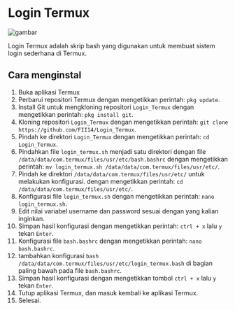 # Login Termux

![gambar](https://github.com/FII14/login-termux/blob/main/gif.gif)

Login Termux adalah skrip bash yang digunakan untuk membuat sistem login sederhana di Termux.

## Cara menginstal 
1. Buka aplikasi Termux
2. Perbarui repositori Termux dengan mengetikkan perintah: `pkg update`.
3. Install Git untuk mengkloning repositori `Login_Termux` dengan mengetikkan perintah: `pkg install git`.
4. Kloning repositori `Login_Termux` dengan mengetikkan perintah: `git clone https://github.com/FII14/Login_Termux`.
5. Pindah ke direktori `Login_Termux` dengan mengetikkan perintah: `cd Login_Termux`.
6. Pindahkan file `login_termux.sh` menjadi satu direktori dengan file `/data/data/com.termux/files/usr/etc/bash.bashrc` dengan mengetikkan perintah: `mv login_termux.sh /data/data/com.termux/files/usr/etc/`.
7. Pindah ke direktori `/data/data/com.termux/files/usr/etc/` untuk melakukan konfigurasi. dengan mengetikkan perintah: `cd /data/data/com.termux/files/usr/etc/`.
8. Konfigurasi file `login_termux.sh` dengan mengetikkan perintah: `nano login_termux.sh`.
9. Edit nilai variabel username dan password sesuai dengan yang kalian inginkan.
10. Simpan hasil konfigurasi dengan mengetikkan perintah: `ctrl + x` lalu `y` tekan `Enter`.
11. Konfigurasi file `bash.bashrc` dengan mengetikkan perintah: `nano bash.bashrc`.
12. tambahkan konfigurasi `bash /data/data/com.termux/files/usr/etc/login_termux.bash` di bagian paling bawah pada file `bash.bashrc`.
13. Simpan hasil konfigurasi dengan mengetikkan tombol `ctrl + x` lalu `y` tekan `Enter`.
14. Tutup aplikasi Termux, dan masuk kembali ke aplikasi Termux.
15. Selesai.
